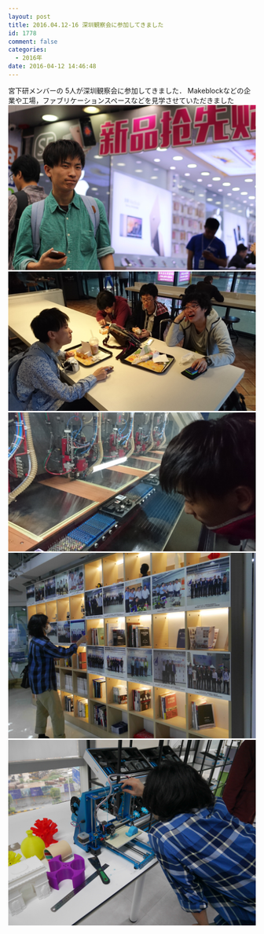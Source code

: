 ```yaml
---
layout: post
title: 2016.04.12-16 深圳観察会に参加してきました
id: 1778
comment: false
categories:
  - 2016年
date: 2016-04-12 14:46:48
---
```


宮下研メンバーの 5人が深圳観察会に参加してきました．
Makeblockなどの企業や工場，ファブリケーションスペースなどを見学させていただきました
![img_1972_1024](/wp-content/uploads/2016/04/img_1972_1024.jpg)
![DSC_1054](/wp-content/uploads/2016/05/DSC_1054.jpg)
![DSC_1181](/wp-content/uploads/2016/05/DSC_1181.jpg)
![P1300412](/wp-content/uploads/2016/05/P1300412.jpg)
![P1300315](/wp-content/uploads/2016/05/P1300315.jpg)
